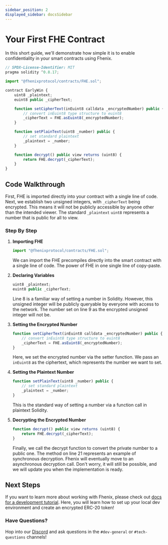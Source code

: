 ```yaml
---
sidebar_position: 2
displayed_sidebar: docsSidebar
---
```


# Your First FHE Contract

In this short guide, we'll demonstrate how simple it is to enable confidentiality in your smart contracts using Fhenix.


```javascript
// SPDX-License-Identifier: MIT
pragma solidity ^0.8.17;

import "@fhenixprotocol/contracts/FHE.sol";

contract EarlyWin {
    uint8 _plaintext;
    euint8 public _cipherText;

    function setCipherText(inEuint8 calldata _encryptedNumber) public {
        // convert inEuint8 type structure to euint8
        _cipherText = FHE.asEuint8(_encryptedNumber);
    }

    function setPlainText(uint8 _number) public {
        // set standard plaintext
        _plaintext = _number;
    }

    function decrypt() public view returns (uint8) {
        return FHE.decrypt(_cipherText);
    }
}
```

## Code Walkthrough

First, FHE is imported directly into your contract with a single line of code. Next, we establish two unsigned integers, with `_cipherText` being encrypted. This means it will not be publicly accessible by anyone other than the intended viewer. The standard `_plaintext` `uint8` represents a number that is public for all to view.

### Step By Step

1. **Importing FHE**

   ```javascript
   import "@fhenixprotocol/contracts/FHE.sol";
   ```

   We can import the FHE precompiles directly into the smart contract with a single line of code. The power of FHE in one single line of copy-paste.

2. **Declaring Variables**

   ```javascript
   uint8 _plaintext;
   euint8 public _cipherText;
   ```

   Line 8 is a familiar way of setting a number in Solidity. However, this unsigned integer will be publicly queryable by everyone with access to the network. The number set on line 9 as the encrypted unsigned integer will not be.

3. **Setting the Encrypted Number**

   ```javascript
   function setCipherText(inEuint8 calldata _encryptedNumber) public {
       // convert inEuint8 type structure to euint8
       _cipherText = FHE.asEuint8(_encryptedNumber);
   }
   ```

   Here, we set the encrypted number via the setter function. We pass an `inEuint8` as the ciphertext, which represents the number we want to set.

4. **Setting the Plaintext Number**

   ```javascript
   function setPlainText(uint8 _number) public {
       // set standard plaintext
       _plaintext = _number;
   }
   ```

   This is the standard way of setting a number via a function call in plaintext Solidity.

5. **Decrypting the Encrypted Number**

   ```javascript
   function decrypt() public view returns (uint8) {
       return FHE.decrypt(_cipherText);
   }
   ```

   Finally, we call the decrypt function to convert the private number to a public one. The method on line 21 represents an example of synchronous decryption. Fhenix will eventually move to an asynchronous decryption call. Don't worry, it will still be possible, and we will update you when the implementation is ready.

## Next Steps

If you want to learn more about working with Fhenix, please check out [docs for a development tutorial](../Tutorials/Basic/intro). Here, you will learn how to set up your local dev environment and create an encrypted ERC-20 token!

[//]: # (Or, [click here to check out part 2 of our easy win guide]&#40;#&#41;, where we go over Fhenix principles 101 on Remix. Learn how to handle operations, conditional logic, and permissions &#40;viewing encrypted fields&#41;.)

### Have Questions?

Hop into our [Discord](https://discord.gg/FuVgxrvJMY) and ask questions in the `#dev-general` or `#tech-questions` channels!
